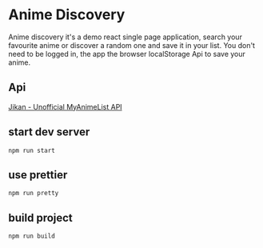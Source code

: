 # Anime Discovery

Anime discovery it's a demo react single page application, search your favourite anime or discover a random one and save it in your list.
You don't need to be logged in, the app the browser localStorage Api to save your anime.

## Api
  [Jikan - Unofficial MyAnimeList API](https://jikan.moe/)
 
## start dev server
``` npm run start ```

## use prettier
``` npm run pretty ```

## build project
``` npm run build ```

